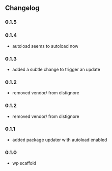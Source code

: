 ## Changelog

### 0.1.5

### 0.1.4
- autoload seems to autoload now

### 0.1.3
- added a subtle change to trigger an update

### 0.1.2
- removed vendor/ from distignore

### 0.1.2
- removed vendor/ from distignore

### 0.1.1
- added package updater with autoload enabled

### 0.1.0
- wp scaffold

